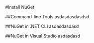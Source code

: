 #Install NuGet

##Command-line Tools
asdasdasdasdsd


##NuGet in .NET CLI
asdasdasdasd


##NuGet in Visual Studio
asdasdasd

